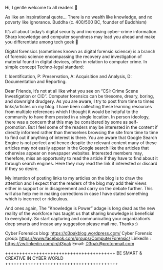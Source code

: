 Hi, I gentle welcome to all readers 🙂

As like an inspirational quote…
There is no wealth like knowledge,
and no poverty like ignorance.
Buddha
(c. 400/500 BC, founder of Buddhism)

It’s all about today’s digital security and increasing cyber-crime information. Sharp knowledge and computer soundness may lead you ahead and make you differentiate among tech geek 🙂

Digital forensics (sometimes known as digital forensic science) is a branch of forensic science encompassing the recovery and investigation of material found in digital devices, often in relation to computer crime. In simple concept Techno-legal standard:

I: Identification,
P: Preservation,
A: Acquisition and Analysis,
D: Documentation and Reporting.

Dear Friends, It’s not at all like what you see on “CSI: Crime Scene Investigation or CID”. Computer forensics can be tiresome, dreary, boring, and downright drudgery. As you are aware, I try to post from time to times links/articles on my blog. I have been collecting these learning resources from multiple references which I thought it would be helpful to the community to have them posted in a single location. In person ideology, there was a concern that this may be considered by some as self-promotion. But I feel some of the readers may be interested in the content if directly informed rather than themselves browsing the site from time to time to find out if anything of interest is there. You are aware that Google Search Engine is not perfect and hence despite the relevant content many of these articles may not easily appear in the Google search like the articles that otherwise appear on newspaper websites. Interested members may, therefore, miss an opportunity to read the article if they have to find about it through search engines. Here they may read the link if interested or discard if they so desire.

My intention of posting links to my articles on the blog is to draw the attention and I expect that the readers of the blog may add their views either in support or in disagreement and carry on the debate further. This will also help me in making corrections in case I have stated something which is incorrect or ridiculous.

And ones again, The “Knowledge is Power” adage is long dead as the new reality of the workforce has taught us that sharing knowledge is beneficial to everybody. So start capturing and communicating your organization’s deep smarts and incase any suggestion please mail me. Thanks :)

Cyber Forensics blog: https://d3pakblog.wordpress.com/
Cyber Forensic group: https://www.facebook.com/groups/ComputerForensic/ 
LinkedIn : https://zw.linkedin.com/in/d3pak
Email: D3pak@protonmail.com 

+++++++++++++++++++++++++++++++++++++++
BE SMART & CREATIVE IN CYBER WORLD
++++++++++++++++++++++++++++++++++++++++

